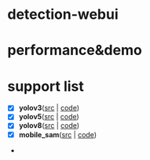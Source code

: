 # detection-webui

# performance&demo


# support list
- [x] **yolov3**([src]() | [code]())
- [x] **yolov5**([src]() | [code]())
- [x] **yolov8**([src]() | [code]())
- [x] **mobile_sam**([src]() | [code]())
- 